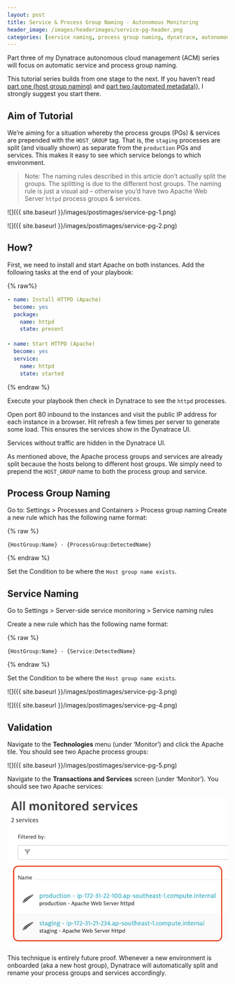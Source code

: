 ```yaml
---
layout: post
title: Service & Process Group Naming - Autonomous Monitoring
header_image: /images/headerimages/service-pg-header.png
categories: [service naming, process group naming, dynatrace, autonomous monitoring, acm, automation]
---
```


Part three of my Dynatrace autonomous cloud management (ACM) series will focus on automatic service and process group naming.

This tutorial series builds from one stage to the next. If you haven’t read [part one (host group naming)](/assured-host-groups-autonomous-monitoring) and [part two (automated metadata)](/assured-host-metadata-autonomous-monitoring)), I strongly suggest you start there.

## Aim of Tutorial

We’re aiming for a situation whereby the process groups (PGs) & services are prepended with the `HOST_GROUP` tag. That is, the `staging` processes are split (and visually shown) as separate from the `production` PGs and services. This makes it easy to see which service belongs to which environment.

> Note: The naming rules described in this article don’t actually split the groups. The splitting is due to the different host groups. The naming rule is just a visual aid – otherwise you’d have two Apache Web Server `httpd` process groups & services.

![]({{ site.baseurl }}/images/postimages/service-pg-1.png)

![]({{ site.baseurl }}/images/postimages/service-pg-2.png)

## How?

First, we need to install and start Apache on both instances. Add the following tasks at the end of your playbook:

{% raw%}
```yaml
- name: Install HTTPD (Apache)
  become: yes
  package:
    name: httpd
    state: present

- name: Start HTTPD (Apache)
  become: yes
  service:
    name: httpd
    state: started
```
{% endraw %}

Execute your playbook then check in Dynatrace to see the `httpd` processes.

Open port 80 inbound to the instances and visit the public IP address for each instance in a browser. Hit refresh a few times per server to generate some load. This ensures the services show in the Dynatrace UI. 

Services without traffic are hidden in the Dynatrace UI.

As mentioned above, the Apache process groups and services are already split because the hosts belong to different host groups. We simply need to prepend the `HOST_GROUP` name to both the process group and service.

## Process Group Naming

Go to: Settings > Processes and Containers > Process group naming
Create a new rule which has the following name format:

{% raw %}
```
{HostGroup:Name} - {ProcessGroup:DetectedName}
```
{% endraw %}

Set the Condition to be where the `Host group name exists`.

## Service Naming

Go to Settings > Server-side service monitoring > Service naming rules

Create a new rule which has the following name format:

{% raw %}
```
{HostGroup:Name} - {Service:DetectedName}
```
{% endraw %}

Set the Condition to be where the `Host group name exists`.

![]({{ site.baseurl }}/images/postimages/service-pg-3.png)

![]({{ site.baseurl }}/images/postimages/service-pg-4.png)

## Validation

Navigate to the **Technologies** menu (under ‘Monitor’) and click the Apache tile. You should see two Apache process groups:

![]({{ site.baseurl }}/images/postimages/service-pg-5.png)

Navigate to the **Transactions and Services** screen (under ‘Monitor’). You should see two Apache services:

![](/images/postimages/service-pg-6.png)

This technique is entirely future proof. Whenever a new environment is onboarded (aka a new host group), Dynatrace will automatically split and rename your process groups and services accordingly.
